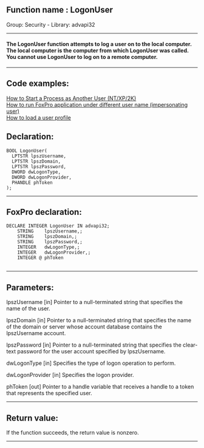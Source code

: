 
## Function name : LogonUser
Group: Security - Library: advapi32    
***  


#### The LogonUser function attempts to log a user on to the local computer. The local computer is the computer from which LogonUser was called. You cannot use LogonUser to log on to a remote computer. 
***  


## Code examples:
[How to Start a Process as Another User (NT/XP/2K)](../../samples/sample_426.md)  
[How to run FoxPro application under different user name (impersonating user)](../../samples/sample_470.md)  
[How to load a user profile](../../samples/sample_602.md)  

## Declaration:
```foxpro  
BOOL LogonUser(
  LPTSTR lpszUsername,
  LPTSTR lpszDomain,
  LPTSTR lpszPassword,
  DWORD dwLogonType,
  DWORD dwLogonProvider,
  PHANDLE phToken
);  
```  
***  


## FoxPro declaration:
```foxpro  
DECLARE INTEGER LogonUser IN advapi32;
	STRING    lpszUsername,;
	STRING    lpszDomain,;
	STRING    lpszPassword,;
	INTEGER   dwLogonType,;
	INTEGER   dwLogonProvider,;
	INTEGER @ phToken
  
```  
***  


## Parameters:
lpszUsername 
[in] Pointer to a null-terminated string that specifies the name of the user.

lpszDomain 
[in] Pointer to a null-terminated string that specifies the name of the domain or server whose account database contains the lpszUsername account.

lpszPassword 
[in] Pointer to a null-terminated string that specifies the clear-text password for the user account specified by lpszUsername.

dwLogonType 
[in] Specifies the type of logon operation to perform. 

dwLogonProvider 
[in] Specifies the logon provider.

phToken 
[out] Pointer to a handle variable that receives a handle to a token that represents the specified user.   
***  


## Return value:
If the function succeeds, the return value is nonzero.  
***  

